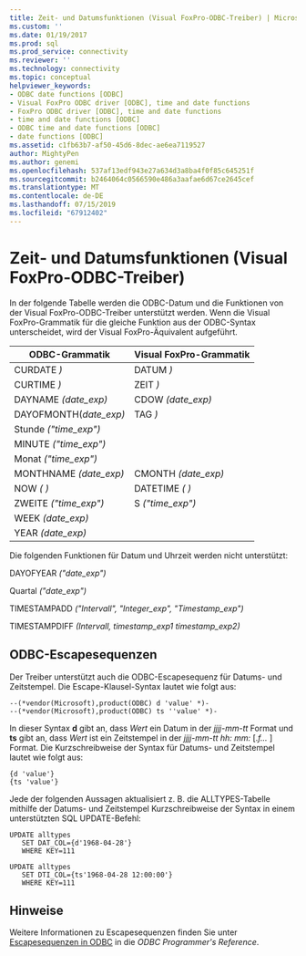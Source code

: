 ```yaml
---
title: Zeit- und Datumsfunktionen (Visual FoxPro-ODBC-Treiber) | Microsoft-Dokumentation
ms.custom: ''
ms.date: 01/19/2017
ms.prod: sql
ms.prod_service: connectivity
ms.reviewer: ''
ms.technology: connectivity
ms.topic: conceptual
helpviewer_keywords:
- ODBC date functions [ODBC]
- Visual FoxPro ODBC driver [ODBC], time and date functions
- FoxPro ODBC driver [ODBC], time and date functions
- time and date functions [ODBC]
- ODBC time and date functions [ODBC]
- date functions [ODBC]
ms.assetid: c1fb63b7-af50-45d6-8dec-ae6ea7119527
author: MightyPen
ms.author: genemi
ms.openlocfilehash: 537af13edf943e27a634d3a8ba4f0f85c645251f
ms.sourcegitcommit: b2464064c0566590e486a3aafae6d67ce2645cef
ms.translationtype: MT
ms.contentlocale: de-DE
ms.lasthandoff: 07/15/2019
ms.locfileid: "67912402"
---
```

# <a name="time-and-date-functions-visual-foxpro-odbc-driver"></a>Zeit- und Datumsfunktionen (Visual FoxPro-ODBC-Treiber)
In der folgende Tabelle werden die ODBC-Datum und die Funktionen von der Visual FoxPro-ODBC-Treiber unterstützt werden. Wenn die Visual FoxPro-Grammatik für die gleiche Funktion aus der ODBC-Syntax unterscheidet, wird der Visual FoxPro-Äquivalent aufgeführt.  
  
|ODBC-Grammatik|Visual FoxPro-Grammatik|  
|------------------|---------------------------|  
|CURDATE *)*|DATUM *)*|  
|CURTIME *)*|ZEIT *)*|  
|DAYNAME *(date_exp)*|CDOW *(date_exp)*|  
|DAYOFMONTH(*date_exp)*|TAG *)*|  
|Stunde *("time_exp")*||  
|MINUTE *("time_exp")*||  
|Monat *("time_exp")*||  
|MONTHNAME *(date_exp)*|CMONTH *(date_exp)*|  
|NOW *( )*|DATETIME *( )*|  
|ZWEITE *("time_exp")*|S *("time_exp")*|  
|WEEK *(date_exp)*||  
|YEAR *(date_exp)*||  
  
 Die folgenden Funktionen für Datum und Uhrzeit werden nicht unterstützt:  
  
 DAYOFYEAR *("date_exp")*  
  
 Quartal *("date_exp")*  
  
 TIMESTAMPADD *("Intervall", "Integer_exp", "Timestamp_exp")*  
  
 TIMESTAMPDIFF *(Intervall, timestamp_exp1 timestamp_exp2)*  
  
## <a name="odbc-escape-sequences"></a>ODBC-Escapesequenzen  
 Der Treiber unterstützt auch die ODBC-Escapesequenz für Datums- und Zeitstempel. Die Escape-Klausel-Syntax lautet wie folgt aus:  
  
```  
--(*vendor(Microsoft),product(ODBC) d 'value' *)-  
--(*vendor(Microsoft),product(ODBC) ts ''value' *)-  
```  
  
 In dieser Syntax **d** gibt an, dass *Wert* ein Datum in der *jjjj-mm-tt* Format und **ts** gibt an, dass *Wert*  ist ein Zeitstempel in der *jjjj-mm-tt hh: mm:* [.*f...* ] Format. Die Kurzschreibweise der Syntax für Datums- und Zeitstempel lautet wie folgt aus:  
  
```  
{d 'value'}  
{ts 'value'}  
```  
  
 Jede der folgenden Aussagen aktualisiert z. B. die ALLTYPES-Tabelle mithilfe der Datums- und Zeitstempel Kurzschreibweise der Syntax in einem unterstützten SQL UPDATE-Befehl:  
  
```  
UPDATE alltypes  
   SET DAT_COL={d'1968-04-28'}  
   WHERE KEY=111  
  
UPDATE alltypes  
   SET DTI_COL={ts'1968-04-28 12:00:00'}  
   WHERE KEY=111  
```  
  
## <a name="remarks"></a>Hinweise  
 Weitere Informationen zu Escapesequenzen finden Sie unter [Escapesequenzen in ODBC](../../odbc/reference/develop-app/escape-sequences-in-odbc.md) in die *ODBC Programmer's Reference*.
